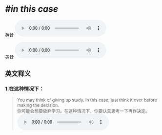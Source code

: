 # ***\#in this case*** 
英音
<audio src="./media/in this case1_AAC.aac" controls="controls"></audio>

美音
<audio src="./media/in this case2_AAC.aac" controls="controls"></audio>



  

英文释义
---
### 1.**在这种情况下：**  

 > You may think of giving up study. In this case, just think it over before making the decision.  
 > 你可能会想要放弃学习。在这种情况下，你要认真思考一下再作决定。    
<audio src="./media/10-case.aac" controls="controls"></audio>


